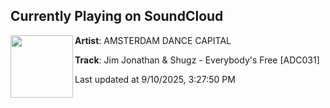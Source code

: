 ## Currently Playing on SoundCloud

[<img align="left" width="100" src="https://i1.sndcdn.com/artworks-Fmz67r0sueYgq5vi-tqNvqA-t500x500.jpg">](https://soundcloud.com/t-amsterdam-dance-capital/jim-jonathan-shugz-everybodys-free-adc031?in=saxurn/sets/1a1/)

**Artist**: AMSTERDAM DANCE CAPITAL 

**Track**: Jim Jonathan & Shugz - Everybody's Free [ADC031]

Last updated at 9/10/2025, 3:27:50 PM
